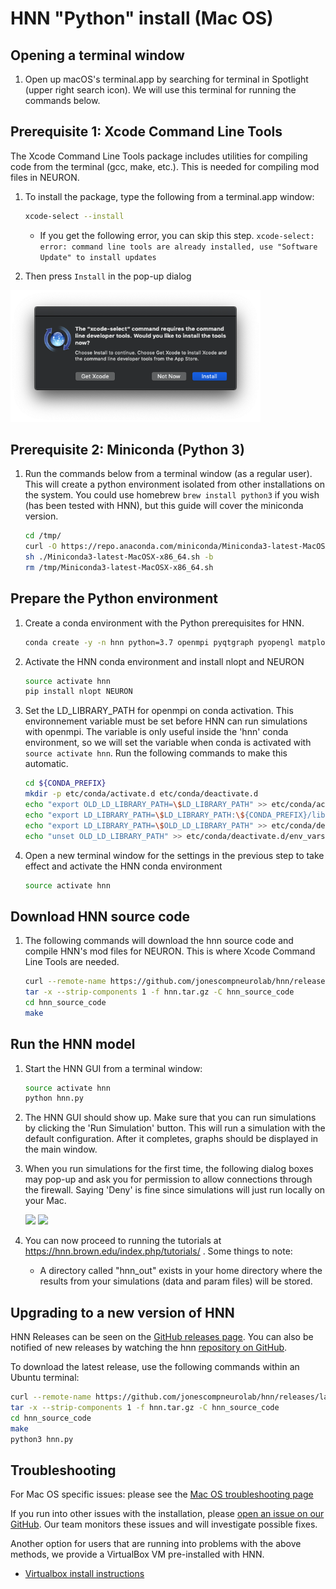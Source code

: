# HNN "Python" install (Mac OS)

## Opening a terminal window

1. Open up macOS's terminal.app by searching for terminal in Spotlight (upper right search icon). We will use this terminal for running the commands below.

## Prerequisite 1: Xcode Command Line Tools

The Xcode Command Line Tools package includes utilities for compiling code from the terminal (gcc, make, etc.). This is needed for compiling mod files in NEURON.

1. To install the package, type the following from a terminal.app window:

    ```bash
    xcode-select --install
    ```

     - If you get the following error, you can skip this step.
      `xcode-select: error: command line tools are already installed, use "Software Update" to install updates`

2. Then press `Install` in the pop-up dialog

  <img src="install_pngs/xcode_tools.png" width="400" />

## Prerequisite 2: Miniconda (Python 3)

1. Run the commands below from a terminal window (as a regular user). This will create a python environment isolated from other installations on the system. You could use homebrew `brew install python3` if you wish (has been tested with HNN), but this guide will cover the miniconda version.

    ```bash
    cd /tmp/
    curl -O https://repo.anaconda.com/miniconda/Miniconda3-latest-MacOSX-x86_64.sh
    sh ./Miniconda3-latest-MacOSX-x86_64.sh -b
    rm /tmp/Miniconda3-latest-MacOSX-x86_64.sh
    ```

## Prepare the Python environment

1. Create a conda environment with the Python prerequisites for HNN.

    ```bash
    conda create -y -n hnn python=3.7 openmpi pyqtgraph pyopengl matplotlib scipy psutil
    ```

2. Activate the HNN conda environment and install nlopt and NEURON

    ```bash
    source activate hnn
    pip install nlopt NEURON
    ```

3. Set the LD_LIBRARY_PATH for openmpi on conda activation. This environnement variable must be set before HNN can run simulations with openmpi. The variable is only useful inside the 'hnn' conda environment, so we will set the variable when conda is activated with `source activate hnn`. Run the following commands to make this automatic.

    ```bash
    cd ${CONDA_PREFIX}
    mkdir -p etc/conda/activate.d etc/conda/deactivate.d
    echo "export OLD_LD_LIBRARY_PATH=\$LD_LIBRARY_PATH" >> etc/conda/activate.d/env_vars.sh
    echo "export LD_LIBRARY_PATH=\$LD_LIBRARY_PATH:\${CONDA_PREFIX}/lib" >> etc/conda/activate.d/env_vars.sh
    echo "export LD_LIBRARY_PATH=\$OLD_LD_LIBRARY_PATH" >> etc/conda/deactivate.d/env_vars.sh
    echo "unset OLD_LD_LIBRARY_PATH" >> etc/conda/deactivate.d/env_vars.sh
    ```

4. Open a new terminal window for the settings in the previous step to take effect and activate the HNN conda environment

    ```bash
    source activate hnn
    ```

## Download HNN source code

1. The following commands will download the hnn source code and compile HNN's mod files for NEURON. This is where Xcode Command Line Tools are needed.

    ```bash
    curl --remote-name https://github.com/jonescompneurolab/hnn/releases/latest/download/hnn.tar.gz
    tar -x --strip-components 1 -f hnn.tar.gz -C hnn_source_code
    cd hnn_source_code
    make
    ```

## Run the HNN model

1. Start the HNN GUI from a terminal window:

    ```bash
    source activate hnn
    python hnn.py
    ```

2. The HNN GUI should show up. Make sure that you can run simulations by clicking the 'Run Simulation' button. This will run a simulation with the default configuration. After it completes, graphs should be displayed in the main window.

3. When you run simulations for the first time, the following dialog boxes may pop-up and ask you for permission to allow connections through the firewall. Saying 'Deny' is fine since simulations will just run locally on your Mac.

    <img src="install_pngs/nrniv_firewall.png" width="400" />

    <img src="install_pngs/orterun_firewall.png" width="400" />

4. You can now proceed to running the tutorials at https://hnn.brown.edu/index.php/tutorials/ . Some things to note:
    - A directory called "hnn_out" exists in your home directory where the results from your simulations (data and param files) will be stored.

## Upgrading to a new version of HNN

HNN Releases can be seen on the [GitHub releases page](https://github.com/jonescompneurolab/hnn/releases/). You can also be notified of new releases by watching the hnn [repository on GitHub](https://github.com/jonescompneurolab/hnn/).

To download the latest release, use the following commands within an Ubuntu terminal:

```bash
curl --remote-name https://github.com/jonescompneurolab/hnn/releases/latest/download/hnn.tar.gz
tar -x --strip-components 1 -f hnn.tar.gz -C hnn_source_code
cd hnn_source_code
make
python3 hnn.py
```

## Troubleshooting

For Mac OS specific issues: please see the [Mac OS troubleshooting page](troubleshooting.md)

If you run into other issues with the installation, please [open an issue on our GitHub](https://github.com/jonescompneurolab/hnn/issues). Our team monitors these issues and will investigate possible fixes.

Another option for users that are running into problems with the above methods, we provide a VirtualBox VM pre-installed with HNN.

- [Virtualbox install instructions](../virtualbox/README.md)
